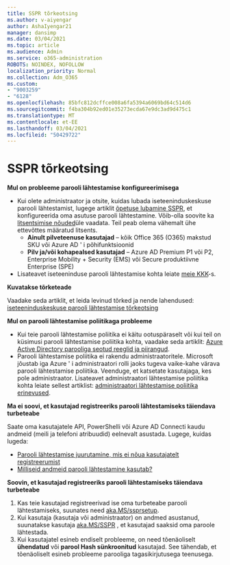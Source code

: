 ```yaml
---
title: SSPR tõrkeotsing
ms.author: v-aiyengar
author: AshaIyengar21
manager: dansimp
ms.date: 03/04/2021
ms.topic: article
ms.audience: Admin
ms.service: o365-administration
ROBOTS: NOINDEX, NOFOLLOW
localization_priority: Normal
ms.collection: Adm_O365
ms.custom:
- "9003259"
- "6128"
ms.openlocfilehash: 85bfc812dcffce008a6fa5394a6069bd64c514d6
ms.sourcegitcommit: f4ba304b92ed01e35273ecda67e9dc3ad9d475c1
ms.translationtype: MT
ms.contentlocale: et-EE
ms.lasthandoff: 03/04/2021
ms.locfileid: "50429722"
---
```

# <a name="troubleshoot-sspr"></a>SSPR tõrkeotsing

**Mul on probleeme parooli lähtestamise konfigureerimisega**

- Kui olete administraator ja otsite, kuidas lubada iseteeninduskeskuse parooli lähtestamist, lugege artiklit [õpetuse lubamine SSPR](https://docs.microsoft.com/azure/active-directory/authentication/tutorial-enable-sspr), et konfigureerida oma asutuse parooli lähtestamine. Võib-olla soovite ka [litsentsimise nõuded](https://docs.microsoft.com/azure/active-directory/authentication/concept-sspr-licensing?WT.mc_id=Portal-Microsoft_Azure_Support)üle vaadata. Teil peab olema vähemalt ühe ettevõttes määratud litsents.
    - **Ainult pilveteenuse kasutajad** – kõik Office 365 (O365) makstud SKU või Azure AD ' i põhifunktsioonid
    - **Pilv ja/või kohapealsed kasutajad** – Azure AD Premium P1 või P2, Enterprise Mobility + Security (EMS) või Secure produktiivne Enterprise (SPE)
- Lisateavet iseteeninduse parooli lähtestamise kohta leiate [meie KKK](https://docs.microsoft.com/azure/active-directory/authentication/active-directory-passwords-faq?WT.mc_id=Portal-Microsoft_Azure_Support)-s.

**Kuvatakse tõrketeade**

Vaadake seda artiklit, et leida levinud tõrked ja nende lahendused: [iseteeninduskeskuse parooli lähtestamise tõrkeotsing](https://docs.microsoft.com/azure/active-directory/authentication/active-directory-passwords-troubleshoot?WT.mc_id=Portal-Microsoft_Azure_Support)

**Mul on parooli lähtestamise poliitikaga probleeme**

- Kui teie parooli lähtestamise poliitika ei käitu ootuspäraselt või kui teil on küsimusi parooli lähtestamise poliitika kohta, vaadake seda artiklit: [Azure Active Directory parooliga seotud reeglid ja piirangud](https://docs.microsoft.com/azure/active-directory/authentication/concept-sspr-policy?WT.mc_id=Portal-Microsoft_Azure_Support).
- Parooli lähtestamise poliitika ei rakendu administraatoritele. Microsoft jõustab iga Azure ' i administraatori rolli jaoks tugeva vaike-kahe värava parooli lähtestamise poliitika. Veenduge, et katsetate kasutajaga, kes pole administraator. Lisateavet administraatori lähtestamise poliitika kohta leiate sellest artiklist: [administraatori lähtestamise poliitika erinevused](https://docs.microsoft.com/azure/active-directory/authentication/concept-sspr-policy?WT.mc_id=Portal-Microsoft_Azure_Support#administrator-reset-policy-differences).

**Ma ei soovi, et kasutajad registreeriks parooli lähtestamiseks täiendava turbeteabe**

Saate oma kasutajatele API, PowerShelli või Azure AD Connecti kaudu andmeid (meili ja telefoni atribuudid) eelnevalt asustada. Lugege, kuidas lugeda:

- [Parooli lähtestamise juurutamine, mis ei nõua kasutajatelt registreerumist](https://docs.microsoft.com/azure/active-directory/active-directory-passwords-data?WT.mc_id=Portal-Microsoft_Azure_Support#set-and-read-authentication-data-using-powershell)
- [Milliseid andmeid parooli lähtestamine kasutab?](https://docs.microsoft.com/azure/active-directory/active-directory-passwords-data?WT.mc_id=Portal-Microsoft_Azure_Support)

**Soovin, et kasutajad registreeriks parooli lähtestamiseks täiendava turbeteabe**

1. Kas teie kasutajad registreerivad ise oma turbeteabe parooli lähtestamiseks, suunates need [aka.MS/ssprsetup](https://mysignins.microsoft.com/security-info).
1. Kui kasutaja (kasutaja või administraator) on andmed asustanud, suunatakse kasutaja [aka.MS/SSPR](https://passwordreset.microsoftonline.com/) , et kasutajad saaksid oma paroole lähtestada.
1. Kui kasutajatel esineb endiselt probleeme, on need tõenäoliselt **ühendatud** või **parool Hash sünkroonitud** kasutajad. See tähendab, et tõenäoliselt esineb probleeme parooliga tagasikirjutusega teenusega.